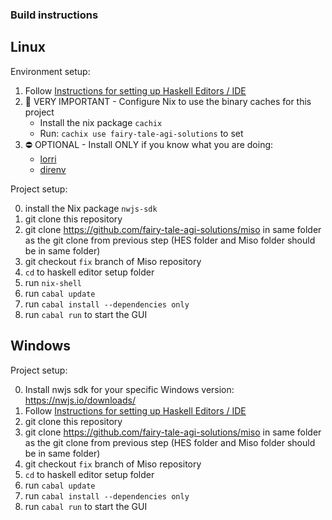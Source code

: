 ### Build instructions

## Linux

Environment setup:

1. Follow [Instructions for setting up Haskell Editors / IDE](https://github.com/fairy-tale-agi-solutions/haskell-editor-setup/blob/master/README.md#instructions-for-setting-up-haskell-editorside)
2. 💯 VERY IMPORTANT - Configure Nix to use the binary caches for this project
    * Install the nix package `cachix`
    * Run: `cachix use fairy-tale-agi-solutions` to set 
2. ⛔ OPTIONAL - Install ONLY if you know what you are doing:
    * [lorri](https://github.com/target/lorri)
    * [direnv](https://github.com/direnv/direnv)

Project setup:

0. install the Nix package `nwjs-sdk`
1. git clone this repository
2. git clone https://github.com/fairy-tale-agi-solutions/miso in same folder as the git clone from previous step (HES folder and Miso folder should be in same folder)
3. git checkout `fix` branch of Miso repository
4. `cd` to haskell editor setup folder
5. run `nix-shell`
6. run `cabal update`
7. run `cabal install --dependencies only`
8. run `cabal run` to start the GUI

## Windows

Project setup:

0. Install nwjs sdk for your specific Windows version: https://nwjs.io/downloads/
1. Follow [Instructions for setting up Haskell Editors / IDE](https://github.com/fairy-tale-agi-solutions/haskell-editor-setup#windows)
2. git clone this repository
3. git clone https://github.com/fairy-tale-agi-solutions/miso in same folder as the git clone from previous step (HES folder and Miso folder should be in same folder)
4. git checkout `fix` branch of Miso repository
5. `cd` to haskell editor setup folder
6. run `cabal update`
7. run `cabal install --dependencies only`
8. run `cabal run` to start the GUI